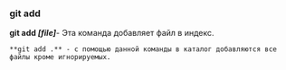 ### **git add**

**git add  *[file]***- Эта команда добавляет файл в индекс.

```bash=
**git add .** - с помощью данной команды в каталог добавляются все файлы кроме игнорируемых.
```